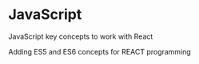 # JavaScript
JavaScript key concepts to work with React

Adding ES5 and ES6 concepts for REACT programming
